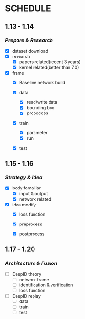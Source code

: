 # SCHEDULE

## 1.13 - 1.14

### *Prepare & Research*

- [x] dataset download
- [x] research
  - [x] papers related(recent 3 years)
  - [x] kernel related(better than 7.0)
- [x] frame
  - [x] Baseline network build
  - [x] data
    - [x] read/write data
    - [x] bounding box
    - [x] prepocess
  - [x] train
    - [x] parameter 
    - [x] run
  - [x] test   


## 1.15 - 1.16

### *Strategy & Idea*

- [x] body famailiar 
  - [x] input & output
  - [x] network related
- [x] idea modify
  - [x] loss function
  - [x] preprocess
  - [x] postprocess
  

## 1.17 - 1.20

### *Architecture & Fusion*

- [ ] DeepID theory
  - [ ] network frame
  - [ ] identification & verification
  - [ ] loss function
- [ ] DeepID replay
  - [ ] data
  - [ ] train
  - [ ] test
